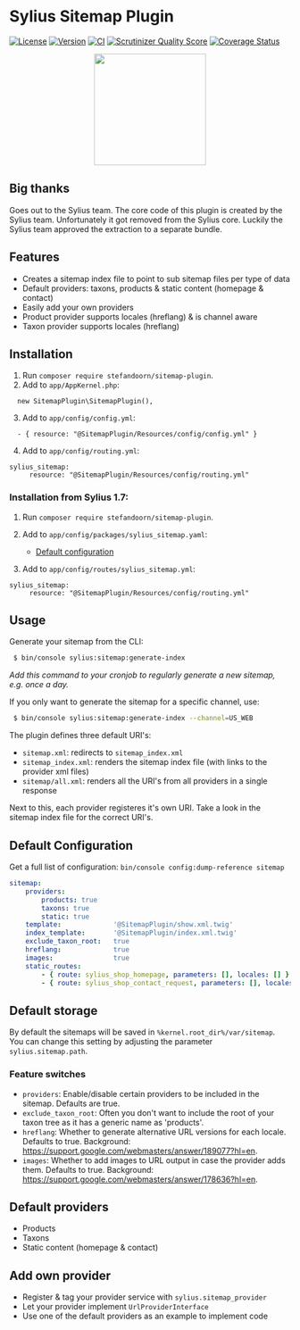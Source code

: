 # Sylius Sitemap Plugin

[![License](https://img.shields.io/packagist/l/stefandoorn/sitemap-plugin.svg)](https://packagist.org/packages/stefandoorn/sitemap-plugin)
[![Version](https://img.shields.io/packagist/v/stefandoorn/sitemap-plugin.svg)](https://packagist.org/packages/stefandoorn/sitemap-plugin)
[![CI](https://github.com/stefandoorn/sitemap-plugin/workflows/CI/badge.svg)](http://github.com/stefandoorn/sitemap-plugin/actions)
[![Scrutinizer Quality Score](https://img.shields.io/scrutinizer/g/stefandoorn/sitemap-plugin.svg)](https://scrutinizer-ci.com/g/stefandoorn/sitemap-plugin/)
[![Coverage Status](https://coveralls.io/repos/github/stefandoorn/sitemap-plugin/badge.svg?branch=master)](https://coveralls.io/github/stefandoorn/sitemap-plugin?branch=master)

<p align="center"><a href="https://sylius.com/plugins/" target="_blank"><img src="https://sylius.com/assets/badge-approved-by-sylius.png" width="200"></a></p>

## Big thanks

Goes out to the Sylius team. The core code of this plugin is created by the Sylius team.
Unfortunately it got removed from the Sylius core. Luckily the Sylius team approved the 
extraction to a separate bundle.

## Features

* Creates a sitemap index file to point to sub sitemap files per type of data
* Default providers: taxons, products & static content (homepage & contact)
* Easily add your own providers
* Product provider supports locales (hreflang) & is channel aware
* Taxon provider supports locales (hreflang)

## Installation

1. Run `composer require stefandoorn/sitemap-plugin`.
2. Add to `app/AppKernel.php`:

```
  new SitemapPlugin\SitemapPlugin(),
```

3. Add to `app/config/config.yml`: 

```
  - { resource: "@SitemapPlugin/Resources/config/config.yml" }
```

4. Add to `app/config/routing.yml`: 

```
sylius_sitemap:
     resource: "@SitemapPlugin/Resources/config/routing.yml"
```

### Installation from Sylius 1.7:

1. Run `composer require stefandoorn/sitemap-plugin`.

2. Add to `app/config/packages/sylius_sitemap.yaml`: 

   -  [Default configuration](#default-configuration)

3. Add to `app/config/routes/sylius_sitemap.yml`: 

```
sylius_sitemap:
     resource: "@SitemapPlugin/Resources/config/routing.yml"
```

## Usage

Generate your sitemap from the CLI:

```bash
 $ bin/console sylius:sitemap:generate-index
```

*Add this command to your cronjob to regularly generate a new sitemap, e.g. once a day.*

If you only want to generate the sitemap for a specific channel, use:

```bash
 $ bin/console sylius:sitemap:generate-index --channel=US_WEB
```

The plugin defines three default URI's:

* `sitemap.xml`: redirects to `sitemap_index.xml`
* `sitemap_index.xml`: renders the sitemap index file (with links to the provider xml files)
* `sitemap/all.xml`: renders all the URI's from all providers in a single response

Next to this, each provider registeres it's own URI. Take a look in the sitemap index file for the correct URI's.

## Default Configuration

Get a full list of configuration: `bin/console config:dump-reference sitemap`

```yaml
sitemap:
    providers:
        products: true
        taxons: true
        static: true
    template:             '@SitemapPlugin/show.xml.twig'
    index_template:       '@SitemapPlugin/index.xml.twig'
    exclude_taxon_root:   true
    hreflang:             true
    images:               true
    static_routes:
        - { route: sylius_shop_homepage, parameters: [], locales: [] }
        - { route: sylius_shop_contact_request, parameters: [], locales: [] }
```

## Default storage

By default the sitemaps will be saved in `%kernel.root_dir%/var/sitemap`. You can change this setting 
by adjusting the parameter `sylius.sitemap.path`.

### Feature switches

* `providers`: Enable/disable certain providers to be included in the sitemap. Defaults are true.
* `exclude_taxon_root`: Often you don't want to include the root of your taxon tree as it has a generic name as 'products'.
* `hreflang`: Whether to generate alternative URL versions for each locale. Defaults to true. Background: https://support.google.com/webmasters/answer/189077?hl=en.
* `images`: Whether to add images to URL output in case the provider adds them. Defaults to true. Background: https://support.google.com/webmasters/answer/178636?hl=en.

## Default providers

* Products
* Taxons
* Static content (homepage & contact)

## Add own provider

* Register & tag your provider service with `sylius.sitemap_provider`
* Let your provider implement `UrlProviderInterface`
* Use one of the default providers as an example to implement code
